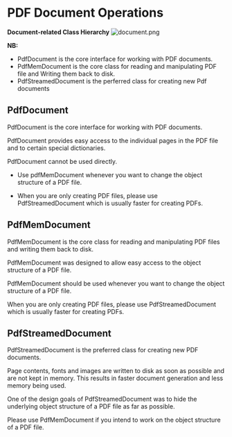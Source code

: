 PDF Document Operations
=======================

**Document-related Class Hierarchy**
![document.png](https://raw.github.com/Universefei/podofomemo/master/doc/feifigure/Document.png)

**NB:** 
- PdfDocument is the core interface for working  with PDF documents.  
- PdfMemDocument is the core class for reading and manipulating PDF file and
  	Writing them back to disk.  
- PdfStreamedDocument is the perferred class for creating new Pdf documents

## PdfDocument

PdfDocument is the core interface for working with PDF documents.

PdfDocument provides easy access to the individual pages in the PDF file and
to certain special dictionaries.

PdfDocument cannot be used directly.

* Use pdfMemDocument whenever you want to change the object structure of a PDF
file.

* When you are only creating PDF files, please use PdfStreamedDocument which is 
usually faster for creating PDFs.


## PdfMemDocument

PdfMemDocument is the core class for reading and manipulating PDF files and
writing them back to disk.

PdfMemDocument was designed to allow easy access to the object structure of a
PDF file.

PdfMemDocument should be used whenever you want to change the object structure
of a PDF file.

When you are only creating PDF files, please use PdfStreamedDocument which is
usually faster for creating PDFs.


## PdfStreamedDocument

PdfStreamedDocument is the preferred class for creating new PDF documents.

Page contents, fonts and images are written to disk as soon as possible and are
not kept in memory. This results in faster document generation and less memory
being used.

One of the design goals of PdfStreamedDocument was to hide the underlying 
object structure of a PDF file as far as possible.

Please use PdfMemDocument if you intend to work on the object structure of a 
PDF file.

